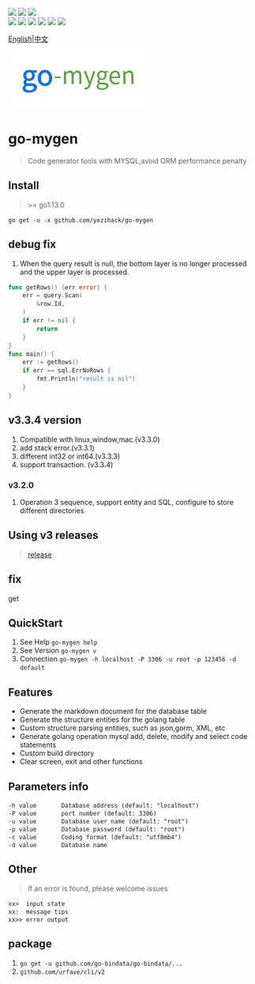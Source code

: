 [![](https://img.shields.io/badge/go--mygen-tools-orange?style=flat-square&logo=appveyor)](https://github.com/yezihack/go-mygen/releases)
[![](https://img.shields.io/badge/download-4M-green?style=flat-square&logo=appveyor)](https://github.com/yezihack/go-mygen/releases)
[![](https://img.shields.io/badge/release-linux%2Cmac%2Cwin-blue?style=flat-square&logo=appveyor)](https://github.com/yezihack/go-mygen/releases)
<br/>
[![](https://img.shields.io/badge/go--mygen--en-3.1.0beta-green)](https://github.com/yezihack/go-mygen/tree/3.1.0beta)
[![](https://img.shields.io/badge/go--mygen--cn-3.0.0beta-green)](https://github.com/yezihack/go-mygen/tree/3.0.0beta)
[![](https://img.shields.io/github/stars/yezihack/go-mygen)](https://github.com/yezihack/go-mygen/stargazers)
[![](https://img.shields.io/github/issues/yezihack/go-mygen)](https://github.com/yezihack/go-mygen/issues)
[![](https://img.shields.io/github/forks/yezihack/go-mygen)](https://github.com/yezihack/go-mygen/network/members)
[![](https://img.shields.io/github/license/yezihack/go-mygen)](https://github.com/yezihack/go-mygen/blob/3.1.0beta/LICENSE)

[English](README.md)|[中文](README-CN.md)

![](assets/img/golang.png)

# go-mygen
> Code generator tools with MYSQL,avoid ORM performance penalty


## Install
> \>= go1.13.0
```
go get -u -x github.com/yezihack/go-mygen
```

## debug fix 
1. When the query result is null, the bottom layer is no longer processed and the upper layer is processed.
```go
func getRows() (err error) {
    err = query.Scan(
        &row.Id,          
    )
    if err != nil {
        return
    }
}
func main() {
    err := getRows()
    if err == sql.ErrNoRows {
        fmt.Println("result is nil")
    }   
}
```

## v3.3.4 version
1. Compatible with linux,window,mac.(v3.3.0)
1. add stack error.(v3.3.1)
1. different int32 or int64.(v3.3.3)
1. support transaction. (v3.3.4)

### v3.2.0
1. Operation 3 sequence, support entity and SQL, configure to store different directories


## Using v3 releases
> [release](https://github.com/yezihack/go-mygen/releases/tag/3.0.0beta)

## fix 
get 

## QuickStart
1. See Help `go-mygen help`
1. See Version `go-mygen v`
1. Connection `go-mygen -h localhost -P 3306 -u root -p 123456 -d default `

## Features
- Generate the markdown document for the database table
- Generate the structure entities for the golang table
- Custom structure parsing entities, such as json,gorm, XML, etc
- Generate golang operation mysql add, delete, modify and select code statements
- Custom build directory
- Clear screen, exit and other functions

## Parameters info
```
-h value       Database address (default: "localhost")
-P value       port number (default: 3306)
-u value       Database user name (default: "root")
-p value       Database password (default: "root")
-c value       Coding format (default: "utf8mb4")
-d value       Database name
```

## Other
> If an error is found, please welcome issues
```
xx>  input state
xx:  message tips
xx>> error output
```

## package 
1. `go get -u github.com/go-bindata/go-bindata/...`
1. `github.com/urfave/cli/v2`